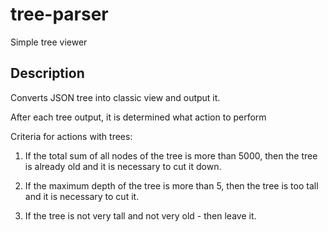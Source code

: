 # tree-parser
Simple tree viewer

## Description
Converts JSON tree into classic view and output it.

After each tree output, it is determined what action to perform

Criteria for actions with trees:

1. If the total sum of all nodes of the tree is more than 5000, then the tree is already old and it is necessary to cut it 
down.

2. If the maximum depth of the tree is more than 5, then the tree is too tall and it is necessary to cut it.

3. If the tree is not very tall and not very old - then leave it.
